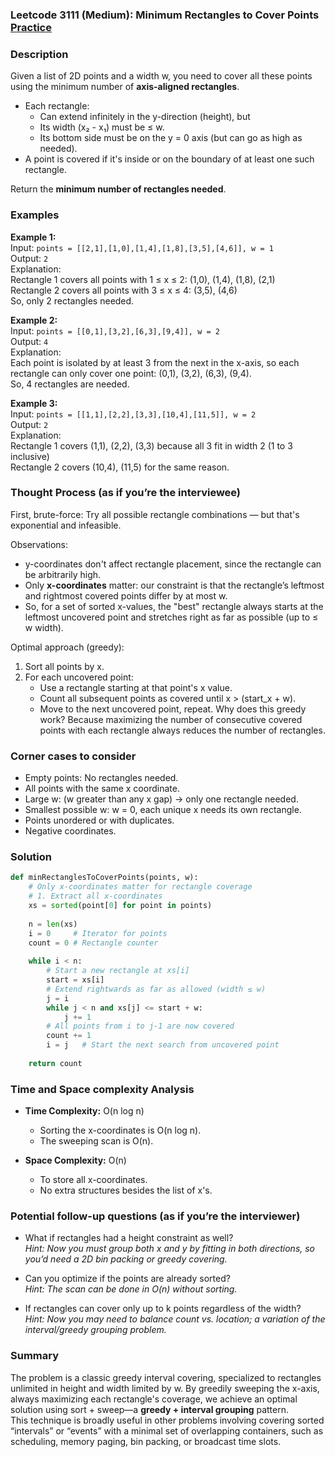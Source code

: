 ### Leetcode 3111 (Medium): Minimum Rectangles to Cover Points [Practice](https://leetcode.com/problems/minimum-rectangles-to-cover-points)

### Description  
Given a list of 2D points and a width w, you need to cover all these points using the minimum number of **axis-aligned rectangles**.  
- Each rectangle:
  - Can extend infinitely in the y-direction (height), but
  - Its width (x₂ - x₁) must be ≤ w.
  - Its bottom side must be on the y = 0 axis (but can go as high as needed).
- A point is covered if it's inside or on the boundary of at least one such rectangle.

Return the **minimum number of rectangles needed**.

### Examples  

**Example 1:**  
Input: `points = [[2,1],[1,0],[1,4],[1,8],[3,5],[4,6]], w = 1`  
Output: `2`  
Explanation:  
Rectangle 1 covers all points with 1 ≤ x ≤ 2: (1,0), (1,4), (1,8), (2,1)  
Rectangle 2 covers all points with 3 ≤ x ≤ 4: (3,5), (4,6)  
So, only 2 rectangles needed.

**Example 2:**  
Input: `points = [[0,1],[3,2],[6,3],[9,4]], w = 2`  
Output: `4`  
Explanation:  
Each point is isolated by at least 3 from the next in the x-axis, so each rectangle can only cover one point: (0,1), (3,2), (6,3), (9,4).  
So, 4 rectangles are needed.

**Example 3:**  
Input: `points = [[1,1],[2,2],[3,3],[10,4],[11,5]], w = 2`  
Output: `2`  
Explanation:  
Rectangle 1 covers (1,1), (2,2), (3,3) because all 3 fit in width 2 (1 to 3 inclusive)  
Rectangle 2 covers (10,4), (11,5) for the same reason.

### Thought Process (as if you’re the interviewee)  
First, brute-force: Try all possible rectangle combinations — but that's exponential and infeasible.

Observations:
- y-coordinates don't affect rectangle placement, since the rectangle can be arbitrarily high.
- Only **x-coordinates** matter: our constraint is that the rectangle’s leftmost and rightmost covered points differ by at most w.
- So, for a set of sorted x-values, the "best" rectangle always starts at the leftmost uncovered point and stretches right as far as possible (up to ≤ w width).

Optimal approach (greedy):
1. Sort all points by x.
2. For each uncovered point:
    - Use a rectangle starting at that point's x value.
    - Count all subsequent points as covered until x > (start_x + w).
    - Move to the next uncovered point, repeat.
Why does this greedy work? Because maximizing the number of consecutive covered points with each rectangle always reduces the number of rectangles.

### Corner cases to consider  
- Empty points: No rectangles needed.
- All points with the same x coordinate.
- Large w: (w greater than any x gap) → only one rectangle needed.
- Smallest possible w: w = 0, each unique x needs its own rectangle.
- Points unordered or with duplicates.
- Negative coordinates.

### Solution

```python
def minRectanglesToCoverPoints(points, w):
    # Only x-coordinates matter for rectangle coverage
    # 1. Extract all x-coordinates
    xs = sorted(point[0] for point in points)
    
    n = len(xs)
    i = 0     # Iterator for points
    count = 0 # Rectangle counter
    
    while i < n:
        # Start a new rectangle at xs[i]
        start = xs[i]
        # Extend rightwards as far as allowed (width ≤ w)
        j = i
        while j < n and xs[j] <= start + w:
            j += 1
        # All points from i to j-1 are now covered
        count += 1
        i = j   # Start the next search from uncovered point
    
    return count
```

### Time and Space complexity Analysis  

- **Time Complexity:** O(n log n)  
  - Sorting the x-coordinates is O(n log n).  
  - The sweeping scan is O(n).

- **Space Complexity:** O(n)  
  - To store all x-coordinates.  
  - No extra structures besides the list of x's.

### Potential follow-up questions (as if you’re the interviewer)  

- What if rectangles had a height constraint as well?  
  *Hint: Now you must group both x and y by fitting in both directions, so you’d need a 2D bin packing or greedy covering.*

- Can you optimize if the points are already sorted?  
  *Hint: The scan can be done in O(n) without sorting.*

- If rectangles can cover only up to k points regardless of the width?  
  *Hint: Now you may need to balance count vs. location; a variation of the interval/greedy grouping problem.*

### Summary
The problem is a classic greedy interval covering, specialized to rectangles unlimited in height and width limited by w. By greedily sweeping the x-axis, always maximizing each rectangle's coverage, we achieve an optimal solution using sort + sweep—a **greedy + interval grouping** pattern.  
This technique is broadly useful in other problems involving covering sorted “intervals” or “events” with a minimal set of overlapping containers, such as scheduling, memory paging, bin packing, or broadcast time slots.